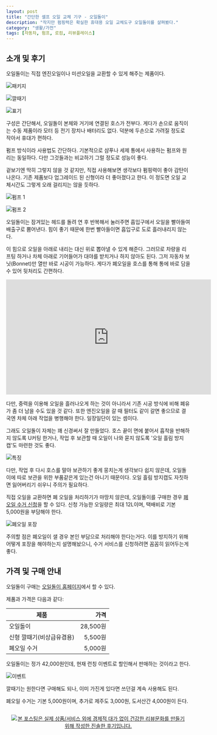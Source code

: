 ```yaml
---
layout: post
title: "간단한 셀프 오일 교체 기구 - 오일돌이"
description: "작지만 펌핑력은 확실한 휴대용 오일 교체도구 오일돌이를 살펴봤다."
category: "생활/가전"
tags: [자동차, 펌프, 로컴, 리뷰플레이스]
---
```


## 소개 및 후기

오일돌이는 직접 엔진오일이나 미션오일을 교환할 수 있게 해주는 제품이다.

![패키지](https://lh3.googleusercontent.com/UH3eJa3x0zW1WDORJcExP0HQYx6TuMwiqS21wE1Ibi5Djiw_2696YIb5WN_YeVzmu8Hp3TL-5_JmYw=s560)

![깔때기](https://lh3.googleusercontent.com/eh2Rc1oD5TTINQqXAWvMpfe8DYcZ0AkTFglNPOIScwco3SzKT2EFF4DgXxSanE39G7TCP9Tn21PFtQ=s560)

![표기](https://lh3.googleusercontent.com/jL3IfN2DbwVp_ZESk5EVS3lFLN1qeCyQL3k5uqwKZmU8gD9hZ8J5uEHbLboqTK2XPjfA1_PiNTYvmQ=w360)

구성은 간단해서,
오일돌이 본체와 거기에 연결된 호스가 전부다.
게다가 손으로 움직이는 수동 제품이라 모터 등 전기 장치나 배터리도 없다.
덕분에 두손으로 가려질 정도로 작아서 휴대가 편하다.

펌프 방식이라 사용법도 간단하다.
기본적으로 샴푸나 세제 통에서 사용하는 펌프와 원리는 동일하다.
다만 그것들과는 비교하기 그럴 정도로 성능이 좋다.

겉보기엔 딱히 그렇지 않을 것 같지만,
직접 사용해보면 생각보다 펌핑력이 좋아 감탄이 나온다.
기존 제품보다 업그레이드 된 신형이라 더 좋아졌다고 한다.
이 정도면 오일 교체시간도 그렇게 오래 걸리지는 않을 듯하다.

![펌프 1](https://lh3.googleusercontent.com/ucqX8abOAKnuwKCzueIZ-cvtEIMUow0swfO7DzNt1oCOiwb0hk8LRX0GCfZkRIBFgkvIbXjjsb2RkA=s560)

![펌프 2](https://lh3.googleusercontent.com/C8OTzdO6WZjiR_NTy8PO2cADkZZWbP70qrkcPMDzxC0qnr0WQ07ntPQ4FXSv6GWfSi-NddOKIVZedA=s560)

오일돌이는 잠겨있는 헤드를 돌려 연 후 반복해서 눌러주면
흡입구에서 오일을 빨아들여 배출구로 뿜어낸다.
힘이 좋기 때문에 한번 빨아들이면 흡입구로 도로 흘러내리지 않는다.

이 힘으로 오일을 아래로 내리는 대신 위로 뽑아낼 수 있게 해준다.
그러므로 차량을 리프팅 하거나 차체 아래로 기어들어가 대야를 받치거나 하지 않아도 된다.
그저 자동차 보닛(Bonnet)만 열만 바로 시공이 가능하다.
게다가 폐오일을 호스를 통해 통에 바로 담을 수 있어 뒷처리도 간편하다.

<center><iframe width="560" height="315" src="https://www.youtube.com/embed/fuzMDn8LqDU?rel=0" frameborder="0" allow="autoplay; encrypted-media" allowfullscreen></iframe></center>

다만, 중력을 이용해 오일을 흘러나오게 하는 것이 아니라서
기존 시공 방식에 비해 폐유가 좀 더 남을 수도 있을 것 같다.
또한 엔진오일을 갈 때 필터도 같이 갈면 좋으므로
결국엔 차체 아래 작업을 병행해야 한다.
일장일단이 있는 셈이다.

그래도 오일돌이 자체는 꽤 신경써서 잘 만들었다.
호스 끝이 면에 붙어서 흡착을 반해하지 않도록 U커팅 한거나,
작업 후 보관할 때 오일이 나와 묻지 않도록 '오일 흘림 방지캡'도 마련한 것도 좋다.

![특징](https://lh3.googleusercontent.com/1RE8Wmwj9eSGJXywdm-mCGajo9AaS_C-ii2RDoRjQW4Ttzad7fNOmkmGlFeS4HMmTck6zqBx7828OA=s560)

다만, 작업 후 다시 호스를 말아 보관하기 좋게 뭉치는게 생각보다 쉽지 않은데,
오일돌이에 따로 보관을 위한 부품같은게 있는건 아니기 때문이다.
오일 흘림 방지캡도 자칫하면 잃어버리기 쉬우니 주의가 필요하다.

직접 오일을 교환하면 폐 오일을 처리하기가 마땅치 않은데,
오일돌이를 구매한 경우 [폐오일 수거 신청](http://www.oildory.com/shopinfo/peoil_suger.html)을 할 수 있다.
신청 가능한 오일량은 최대 12L이며,
택배비로 기본 5,000원을 부담해야 한다.

![폐오일 포장](https://lh3.googleusercontent.com/LgibUag4DMXlSRWS_g9ATPGEbgay89WusNkjgCVnT91OEKdB70ptsVE8PlbvaOOt41328EBmAUI3Jw=s560)

주의할 점은 폐오일이 샐 경우 본인 부담으로 처리해야 한다는거다.
이를 방지하기 위해 어떻게 포장을 해야하는지 설명해놨으니,
수거 서비스를 신청하려면 꼼꼼히 읽어두는게 좋다.



## 가격 및 구매 안내

오일돌이 구매는 [오일돌이 홈페이지](http://www.oildory.com)에서 할 수 있다.

제품과 가격은 다음과 같다:

제품                      | 가격
--------------------------|---------:
오일돌이                  | 28,500원
신형 깔때기(비상급유겸용) |  5,500원
폐오일 수거               |  5,000원

오일돌이는 정가 42,000원인데,
현재 런칭 이벤트로 할인해서 판매하는 것이라고 한다.

![이벤트](https://lh3.googleusercontent.com/jpOARK2yLUxCiI8Nek2ODNbY2R6863ElWDC_FfCXUiSGeTfFLi-1LJOFhQLChKpEXEp0FZZXCG-zZA=w375)

깔때기는 원한다면 구매해도 되나,
이미 가진게 있다면 쓰던걸 계속 사용해도 된다.

폐오일 수거는 기본 5,000원이며,
추가로 제주도 3,000원, 도서산간 4,000원이 든다.



<div style="text-align: center; padding: 1em;"><a href="http://reviewplace.co.kr/detail.php?number=12098" target="_blank"><img src="http://reviewplace.co.kr/blog_traffic.php?key=MTIwOTh8cmV6bm9h" border="0" alt="본 포스팅은 실제 상품/서비스 외에 경제적 대가 없이 건강한 리뷰문화를 만들기 위해 작성한 진솔한 후기입니다."></a></div>
